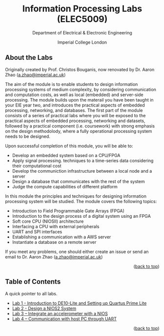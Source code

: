 <a name="readme-top"></a>

<!-- PROJECT LOGO -->
<br />
<div align="center">
  <h1 align="center">Information Processing Labs (ELEC5009)</h1>

  <p align="center">
    Department of Electrical & Electronic Engineering
  <p align="center">
    Imperial College London
    <br />
</div>





## About the Labs

Originally created by Prof. Christos Bouganis, now renovated by Dr. Aaron Zhao (a.zhao@imperial.ac.uk)

The aim of the module is to enable students to design information processing systems of medium complexity, by considering communication and computation costs, as well as local (embedded) and server-side processing. The module builds upon the materail you have been taught in your EIE year two, and introduces the practical aspects of embedded processing, networking, and databases. The first part of the module consists of a series of practical labs where you will be exposed to the practical aspects of embedded processing, networking and datasets, followed by a practical component (i.e. coursework) with strong emphasis on the design methodolody, where a fully operational processing system needs to be designed.


Upon successful completion of this module, you will be able to:
- Develop an embedded system based on a CPU/FPGA
- Apply signal processing. techniques to a time-series data considering their computational cost
- Develop the communiction infrastructure between a local node and a server
- Design a database that communicates with the rest of the system
- Judge the compute capabilities of different platform

In this module the principles and techniques for designing information processing system will be studied. The module covers the following topics:
- Introduction to Field Programmable Gate Arrays (FPGA)
- Introduction to the design process of a digital system using an FPGA
- Soft core CPU (NIOSII) architecture
- Interfacing a CPU with external peripherals
- UART and SPI interfaces
- Establishing a communication with a AWS server
- Instantiate a database on a remote server

If you meet any problems, one should either create an issue or send an email to Dr. Aaron Zhao (a.zhao@imperial.ac.uk)


<p align="right">(<a href="#readme-top">back to top</a>)</p>

## Table of Contents

A quick pointer to all labs.

* [Lab 1 - Introduction to DE10-Lite and Setting up Quartus Prime Lite](./lab1/lab1.md)
* [Lab 2 - Design a NIOS2 System](./lab2/lab2.md)
* [Lab 3 – Integrate an accelerometer with a NIOS](./lab3/lab3.md)
* [Lab 4 – Communication with host PC through UART](./lab4/lab4.md)

<p align="right">(<a href="#readme-top">back to top</a>)</p>


